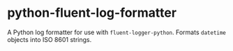 # python-fluent-log-formatter

A Python log formatter for use with `fluent-logger-python`.
Formats `datetime` objects into ISO 8601 strings.
